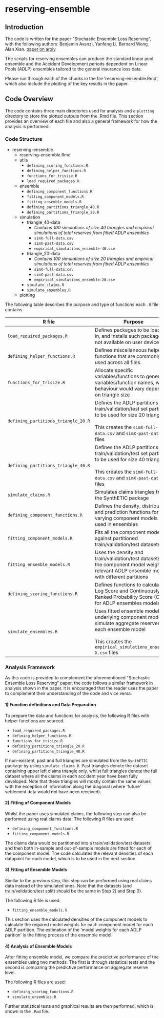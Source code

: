 # reserving-ensemble
## Introduction

The code is written for the paper "Stochastic Ensemble Loss Reserving", with the following authors: Benjamin Avanzi, Yanfeng Li, Bernard Wong, Alan Xian. [paper on arxiv](https://arxiv.org/abs/2206.08541)

The scripts for reserving ensembles can produce the standard linear pool ensemble and the Accident Development periods dependent on Linear Pools (ADLP) ensembles tailored to the general insurance loss data.  

Please run through each of the chunks in the file 'reserving-ensemble.Rmd', which also include the plotting of the key results in the paper.

## Code Overview

The code contains three main directories used for analysis and a `plotting` directory to store the plotted outputs from the .Rmd file. This section provides an overview of each file and also 
a general framework for how the analysis is performed.

### Code Structure

* reserving-ensemble  
    * reserving-ensemble.Rmd  
    * utils  
        * `defining_scoring_functions.R`
        * `defining_helper_functions.R`
        * `functions_for_trisize.R`
        * `load_required_packages.R`
    * ensemble  
        * `defining_component_functions.R`
        * `fitting_component_models.R`
        * `fitting_ensemble_models.R`
        * `defining_partitions_triangle_40.R`
        * `defining_partitions_triangle_20.R`
    * simulation
        * triangle_40-data
            * *Contains 100 simulations of size 40 triangles and empirical simulations of total reserves from fitted ADLP ensembles*
            * `simX-full-data.csv`
            * `simX-past-data.csv`
            * `empirical_simulations_ensemble-40.csv`
        * triangle_20-data
            * *Contains 100 simulations of size 20 triangles and empirical simulations of total reserves from fitted ADLP ensembles*
            * `simX-full-data.csv`
            * `simX-past-data.csv`
            * `empirical_simulations_ensemble-20.csv`
        * `simulate_claims.R`
        * `simulate_ensembles.R`
    * plotting


The following table describes the purpose and type of functions each `.R` file 
contains.

| R file | Purpose |
|-|-|
| `load_required_packages.R`            | Defines packages to be loaded in, and installs such packages if not available on user device. |
| `defining_helper_functions.R`         | Defines miscellaneous helper functions that are commonly used across all files. |
| `functions_for_trisize.R`             | Allocate specific variables/functions to general variables/function names, whose behaviour would vary depending on triangle size |
| `defining_partitions_triangle_20.R`   | Defines the ADLP partitions and train/validation/test set partitions to be used for size 20 triangles  <br /><br /> This creates the `simX-full-data.csv` and `simX-past-data.csv` files |
| `defining_partitions_triangle_40.R`   | Defines the ADLP partitions and train/validation/test set partitions to be used for size 40 triangles  <br /><br /> This creates the `simX-full-data.csv` and `simX-past-data.csv` files |
| `simulate_claims.R`                   | Simulates claims triangles from the SynthETIC package |
| `defining_component_functions.R`      | Defines the density, distribution and prediction functions for varying component models to be used in ensembles |
| `fitting_component_models.R`          | Fits all the component models against partitioned train/validation/test datasets |
| `fitting_ensemble_models.R`           | Uses the density and train/validation/test datasets to fit the component model weights for relevant ADLP ensemble models with different partitions |
| `defining_scoring_functions.R`        | Defines functions to calculate the Log Score and Continuously Ranked Probability Score (CRPS) for ADLP ensembles models |
| `simulate_ensembles.R`                | Uses fitted ensemble models and underlying component models to simulate aggregate reserves for each ensemble model <br /><br /> This creates the `empirical_simulations_ensemble-X.csv` files |

### Analysis Framework

As this code is provided to complement the aforementioned "Stochastic Ensemble Loss Reserving" paper, the code follows a similar framework in analysis shown in the paper. It is encouraged that the reader uses the paper to complement their understanding of the code and vice versa.

#### 1) Function definitions and Data Preparation 

To prepare the data and functions for analysis, the following R files with helper functions are sourced.   

* `load_required_packages.R`  
* `defining_helper_functions.R`  
* `functions_for_trisize.R`  
* `defining_partitions_triangle_20.R`  
* `defining_partitions_triangle_40.R`  

If non-existent, past and full triangles are simulated from the `SynthETIC` package by using `simulate_claims.R`. 
Past triangles denote the dataset containing upper left claims triangle only, whilst full triangles denote the full 
dataset where all the claims in each accident year have been fully developed. Note that these triangles will mostly contain the same values with the exception of information along the diagonal (where 'future' settlement data would not have been received).

#### 2) Fitting of Component Models

Whilst the paper uses simulated claims, the following step can also be performed using real claims data.
The following R files are used:  

* `defining_component_functions.R`  
* `fitting_component_models.R`   

The claims data would be partitioned into a train/validation/test datasets and then both
in-sample and out-of-sample models are fitted for each of the component model. The code 
calculates the relevant densities of each datapoint for each model, which is to be used in
the next section.

#### 3) Fitting of Ensemble Models

Similar to the previous step, this step can be performed using real claims data instead of the
simulated ones. Note that the datasets (and train/validation/test split) should be the same
in Step 2) and Step 3).

The following R file is used:

* `fitting_ensemble_models.R`

This section uses the calculated densities of the component models to calculate the
required model weights for each component model for each ADLP partition. The estimation 
of the 'model weights for each ADLP parition' is the fitting process of the ensemble model.

#### 4) Analysis of Ensemble Models

After fitting ensemble model, we compare the predictive performance of the ensembles using 
two methods. The first is through statistical tests and the second is comparing the predictive
performance on aggregate reserve level. 

The following R files are used:

* `defining_scoring_functions.R`
* `simulate_ensembles.R` 

Further statistical tests and graphical results are then performed, which is shown in the `.Rmd` file.
